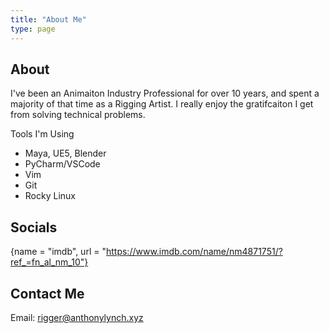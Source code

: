 ```yaml
---
title: "About Me"
type: page
---
```

## About
I've been an Animaiton Industry Professional for over 10 years, and spent a majority of that time as a Rigging Artist. 
I really enjoy the gratifcaiton I get from solving technical problems. 

Tools I'm Using
- Maya, UE5, Blender
- PyCharm/VSCode
- Vim
- Git
- Rocky Linux

## Socials
{name = "imdb", url = "https://www.imdb.com/name/nm4871751/?ref_=fn_al_nm_10"} 


## Contact Me
Email: rigger@anthonylynch.xyz